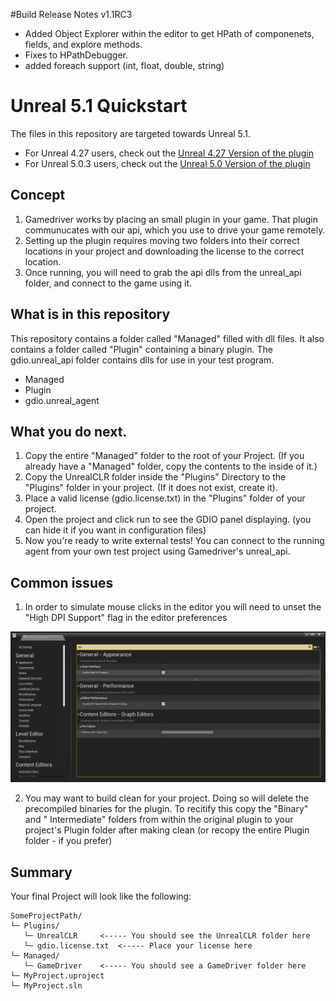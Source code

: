 #Build Release Notes v1.1RC3
- Added Object Explorer within the editor to get HPath of componenets, fields, and explore methods. 
- Fixes to HPathDebugger. 
- added foreach support (int, float, double, string)

# Unreal 5.1 Quickstart

The files in this repository are targeted towards Unreal 5.1. 
- For Unreal 4.27 users, check out the [Unreal 4.27 Version of the plugin](https://github.com/GameDriver-io/Unreal-quickstart/)
- For Unreal 5.0.3 users, check out the [Unreal 5.0 Version of the plugin](https://github.com/GameDriver-io/Unreal-quickstart5.0)


## Concept

1. Gamedriver works by placing an small plugin in your game. That plugin communucates with our api, which you use to drive your game remotely.
2. Setting up the plugin requires moving two folders into their correct locations in your project and downloading the license to the correct location.
3. Once running, you will need to grab the api dlls from the unreal_api folder, and connect to the game using it. 

## What is in this repository


This repository contains a folder called "Managed" filled with dll files. It also contains a folder called "Plugin" containing a binary plugin. The gdio.unreal_api folder contains dlls for use in your test program.

- Managed
- Plugin
- gdio.unreal_agent


## What you do next. 

1. Copy the entire "Managed" folder to the root of your Project. (If you already have a "Managed" folder, copy the contents to the inside of it.)
2. Copy the UnrealCLR folder inside the "Plugins" Directory to the "Plugins" folder in your project. (If it does not exist, create it).  
3. Place a valid license (gdio.license.txt) in the "Plugins" folder of your project.
4. Open the project and click run to see the GDIO panel displaying. (you can hide it if you want in configuration files)
5. Now you're ready to write external tests! You can connect to the running agent from your own test project using Gamedriver's unreal_api.

## Common issues

1. In order to simulate mouse clicks in the editor you will need to unset the "High DPI Support" flag in the editor preferences

![Screenshot of the editor preference window, to illustrate how to disable "High DPI Support" ](https://github.com/GameDriver-io/Unreal-quickstart/blob/main/img/EditorPreferences.png)

2. You may want to build clean for your project. Doing so will delete the precompiled binaries for the plugin. To recitify this copy the "Binary" and " Intermediate" folders from within the original plugin to your project's Plugin folder after making clean (or recopy the entire Plugin folder - if you prefer) 

## Summary

Your final Project will look like the following:

```dirtree
SomeProjectPath/
└─ Plugins/
   └─ UnrealCLR		<----- You should see the UnrealCLR folder here
   └─ gdio.license.txt	<----- Place your license here
└─ Managed/
   └─ GameDriver	<----- You should see a GameDriver folder here 
└─ MyProject.uproject	
└─ MyProject.sln	

```

